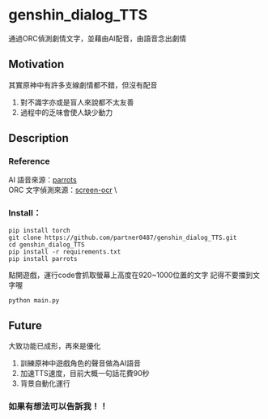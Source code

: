 # genshin_dialog_TTS
通過ORC偵測劇情文字，並藉由AI配音，由語音念出劇情

## Motivation
其實原神中有許多支線劇情都不錯，但沒有配音
1. 對不識字亦或是盲人來說都不太友善
2. 過程中的乏味會使人缺少動力

## Description
### Reference
AI 語音來源：[parrots](https://github.com/shibing624/parrots.git) \
ORC 文字偵測來源：[screen-ocr](https://github.com/wolfmanstout/screen-ocr) \

### Install：
```shell
pip install torch
git clone https://github.com/partner0487/genshin_dialog_TTS.git
cd genshin_dialog_TTS
pip install -r requirements.txt
pip install parrots
```

點開遊戲，運行code會抓取螢幕上高度在920~1000位置的文字
記得不要擋到文字喔
```python
python main.py
```

## Future
大致功能已成形，再來是優化
1. 訓練原神中遊戲角色的聲音做為AI語音
2. 加速TTS速度，目前大概一句話花費90秒
3. 背景自動化運行

### 如果有想法可以告訴我！！
